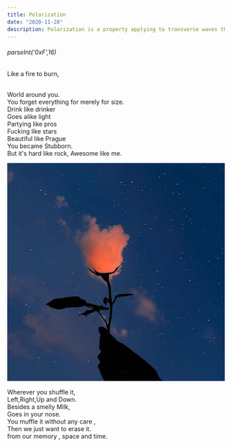 ```yaml
---
title: Polarization
date: "2020-11-28"
description: Polarization is a property applying to transverse waves that specifies the geometrical orientation of the oscillations.This typo is some sort of convention between biological activities and physics.
---
```


###### parseInt('0xF',16)



Like a fire to burn,

<br>
World around you.
<br>
You forget everything for merely for size.
<br>
Drink like drinker
<br>
Goes alike light
<br>
Partying like pros
<br>
Fucking like stars
<br>
Beautiful like Prague 
<br>
You became Stubborn.
<br>
But it's hard like rock,
Awesome like me.
<br>

![img](polar.jpg)

Wherever you shuffle it,
<br>
Left,Right,Up and Down.
<br>
Besides a smelly Milk,
<br>
Goes in your nose.
<br>
You muffle it without any care ,
<br>
Then we just want to erase it.
<br>
from our memory , space and time.